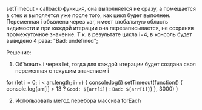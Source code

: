 setTimeout - callback-функция, она выполняется не сразу, а помещается в стек и выполяется уже после того, как цикл будет выполнен.
Переменная i объвлена через var, имеет глобальную область видимости и при каждой итерации она перезаписывается, не сохраняя промежуточное значение.
Т.к. в результате цикла i=4, в консоль будет выведено 4 раза: "Bad: undefined";

Решение:
1) ОбЪявить i через let, тогда для каждой итерации будет создана своя переменная с текущим значением i

for (let i = 0; i < arr.length; i++) {
  console.log(i)
  setTimeout(function() {
    console.log(arr[i] > 13 ? `Good: ${arr[i]}` : `Bad: ${arr[i]}`)
  }, 3000)
}

2) Использовать метод перебора массива forEach


